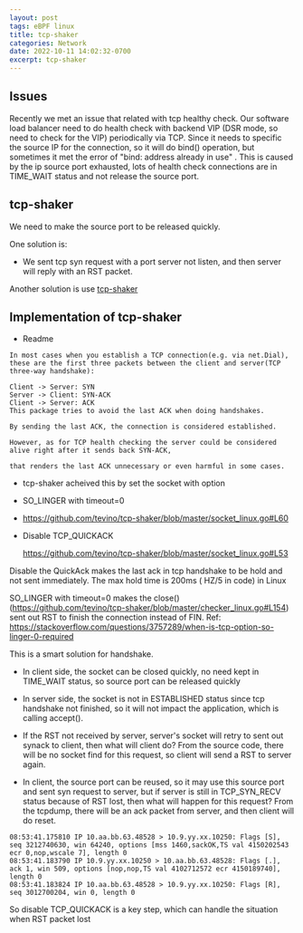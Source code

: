 ```yaml
---
layout: post
tags: eBPF linux
title: tcp-shaker
categories: Network
date: 2022-10-11 14:02:32-0700
excerpt: tcp-shaker
---
```


## Issues

Recently we met an issue that related with tcp healthy check. 
Our software load balancer need to do health check with backend VIP (DSR mode, so need to check for the VIP) periodically via TCP.
Since it needs to specific the source IP for the connection, so it will do bind() operation, but sometimes it met the error of "bind: address already in use"
. 
This is caused by the ip source port exhausted, lots of health check connections are in TIME_WAIT status and not release the source port.  

## tcp-shaker

We need to make the source port to be released quickly.

One solution is:
- We sent tcp syn request with a port server not listen, and then server will reply with an RST packet.

Another solution is use [tcp-shaker](https://github.com/tevino/tcp-shaker)

## Implementation of tcp-shaker

* Readme 

```
In most cases when you establish a TCP connection(e.g. via net.Dial), these are the first three packets between the client and server(TCP three-way handshake):

Client -> Server: SYN
Server -> Client: SYN-ACK
Client -> Server: ACK
This package tries to avoid the last ACK when doing handshakes.

By sending the last ACK, the connection is considered established.

However, as for TCP health checking the server could be considered alive right after it sends back SYN-ACK,

that renders the last ACK unnecessary or even harmful in some cases.

```

* tcp-shaker acheived this by set the socket with option

- SO_LINGER with timeout=0  

- https://github.com/tevino/tcp-shaker/blob/master/socket_linux.go#L60

- Disable TCP_QUICKACK

  https://github.com/tevino/tcp-shaker/blob/master/socket_linux.go#L53

Disable the QuickAck makes the last ack in tcp handshake to be hold and not sent immediately. 
The max hold time is 200ms ( HZ/5 in code) in Linux 

SO_LINGER with timeout=0 makes the close() (https://github.com/tevino/tcp-shaker/blob/master/checker_linux.go#L154)
sent out RST to finish the connection instead of FIN. 
Ref: https://stackoverflow.com/questions/3757289/when-is-tcp-option-so-linger-0-required

This is a smart solution for handshake.

- In client side, the socket can be closed quickly, no need kept in TIME_WAIT status, so source port can be released quickly

- In server side, the socket is not in ESTABLISHED status since tcp handshake not finished, so it will not impact the application, which is calling accept(). 

- If the RST not received by server, server's socket will retry to sent out synack to client, then what will client do?
  From the source code, there will be no socket find for this request, so client will send a RST to server again.

- In client, the source port can be reused, so it may use this source port and sent syn request to server, but if server is still in TCP_SYN_RECV status because of RST lost, then what will happen for this request? 
  From the tcpdump, there will be an ack packet from server, and then client will do reset.

```
08:53:41.175810 IP 10.aa.bb.63.48528 > 10.9.yy.xx.10250: Flags [S], seq 3212740630, win 64240, options [mss 1460,sackOK,TS val 4150202543 ecr 0,nop,wscale 7], length 0
08:53:41.183790 IP 10.9.yy.xx.10250 > 10.aa.bb.63.48528: Flags [.], ack 1, win 509, options [nop,nop,TS val 4102712572 ecr 4150189740], length 0
08:53:41.183824 IP 10.aa.bb.63.48528 > 10.9.yy.xx.10250: Flags [R], seq 3012700204, win 0, length 0
```
So disable TCP_QUICKACK is a key step, which can handle the situation when RST packet lost

